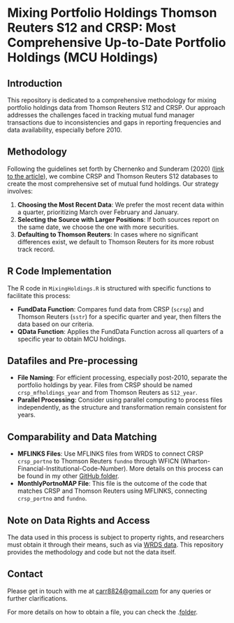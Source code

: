 # Mixing Portfolio Holdings Thomson Reuters S12 and CRSP: Most Comprehensive Up-to-Date Portfolio Holdings (MCU Holdings)

## Introduction

This repository is dedicated to a comprehensive methodology for mixing portfolio holdings data from Thomson Reuters S12 and CRSP. Our approach addresses the challenges faced in tracking mutual fund manager transactions due to inconsistencies and gaps in reporting frequencies and data availability, especially before 2010.

## Methodology

Following the guidelines set forth by Chernenko and Sunderam (2020) ([link to the article](https://www.sciencedirect.com/science/article/pii/S0304405X19301928)), we combine CRSP and Thomson Reuters S12 databases to create the most comprehensive set of mutual fund holdings. Our strategy involves:

1. **Choosing the Most Recent Data**: We prefer the most recent data within a quarter, prioritizing March over February and January.
2. **Selecting the Source with Larger Positions**: If both sources report on the same date, we choose the one with more securities.
3. **Defaulting to Thomson Reuters**: In cases where no significant differences exist, we default to Thomson Reuters for its more robust track record.

## R Code Implementation

The R code in `MixingHoldings.R` is structured with specific functions to facilitate this process:

- **FundData Function**: Compares fund data from CRSP (`scrsp`) and Thomson Reuters (`sstr`) for a specific quarter and year, then filters the data based on our criteria.
- **QData Function**: Applies the FundData Function across all quarters of a specific year to obtain MCU holdings.

## Datafiles and Pre-processing

- **File Naming**: For efficient processing, especially post-2010, separate the portfolio holdings by year. Files from CRSP should be named `crsp_mfholdings_year` and from Thomson Reuters as `S12_year`.
- **Parallel Processing**: Consider using parallel computing to process files independently, as the structure and transformation remain consistent for years.

## Comparability and Data Matching

- **MFLINKS Files**: Use MFLINKS files from WRDS to connect CRSP `crsp_portno` to Thomson Reuters `fundno` through WFICN (Wharton-Financial-Institutional-Code-Number). More details on this process can be found in my other [GitHub folder](https://github.com/carr8824/Data-Cleaning/tree/main/DoctoralResearch-AssetManagement/Data%20Matching).
- **MonthlyPortnoMAP File**: This file is the outcome of the code that matches CRSP and Thomson Reuters using MFLINKS, connecting `crsp_portno` and `fundno`.

## Note on Data Rights and Access

The data used in this process is subject to property rights, and researchers must obtain it through their means, such as via [WRDS data](https://wrds-www.wharton.upenn.edu/). This repository provides the methodology and code but not the data itself.

## Contact

Please get in touch with me at [carr8824@gmail.com](mailto:carr8824@gmail.com) for any queries or further clarifications.

For more details on how to obtain a file, you can check the .[folder](https://github.com/carr8824/Data-Cleaning/tree/main/DoctoralResearch-AssetManagement/Data%20Matching).